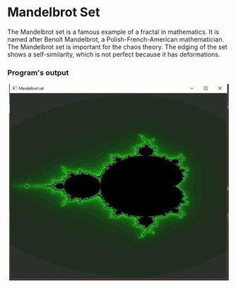 # Mandelbrot Set
The Mandelbrot set is a famous example of a fractal in mathematics. It is named after Benoît Mandelbrot, a Polish-French-American mathematician. The Mandelbrot set is important for the chaos theory. The edging of the set shows a self-similarity, which is not perfect because it has deformations.

### Program's output
<p align="center">
  <img src="https://github.com/Sparcsky/mandelbrot-set/blob/master/img.jpg?raw=true" alt="Mandelbrot set output"/>
</p>
